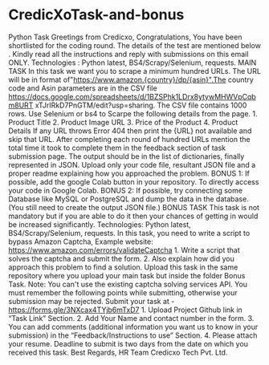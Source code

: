 # CredicXoTask-and-bonus
Python Task Greetings from Credicxo, Congratulations, You have been shortlisted for the coding round. The details of the test are mentioned below . Kindly read all the instructions and reply with submissions on this email ONLY. Technologies : Python latest, BS4/Scrapy/Selenium, requests. MAIN TASK In this task we want you to scrape a minimum hundred URLs. The URL will be in format of"https://www.amazon.{country}/dp/{asin}".The country code and Asin parameters are in the CSV file https://docs.google.com/spreadsheets/d/1BZSPhk1LDrx8ytywMHWVpCqbm8URT xTJrIRkD7PnGTM/edit?usp=sharing. The CSV file contains 1000 rows. Use Selenium or bs4 to Scarpe the following details from the page. 1. Product Title 2. Product Image URL 3. Price of the Product 4. Product Details If any URL throws Error 404 then print the {URL} not available and skip that URL. After completing each round of hundred URLs mention the total time it took to complete them in the feedback section of task submission page. The output should be in the list of dictionaries, finally represented in JSON. Upload only your code file, resultant JSON file and a proper readme explaining how you approached the problem. BONUS 1: If possible, add the google Colab button in your repository. To directly access your code in Google Colab. BONUS 2: If possible, try connecting some Database like MySQL or PostgreSQL and dump the data in the database. (You still need to create the output JSON file.) BONUS TASK This task is not mandatory but if you are able to do it then your chances of getting in would be increased significantly. Technologies: Python latest, BS4/Scrapy/Selenium, requests. In this task, you need to write a script to bypass Amazon Captcha, Example website: https://www.amazon.com/errors/validateCaptcha 1. Write a script that solves the captcha and submit the form. 2. Also explain how did you approach this problem to find a solution. Upload this task in the same repository where you upload your main task but inside the folder Bonus Task. Note: You can't use the existing captcha solving services API. You must remember the following points while submitting, otherwise your submission may be rejected. Submit your task at - https://forms.gle/3NXcax4TYjb6mTxD7 1. Upload Project Github link in “Task Link” Section. 2. Add Your Name and contact number in the form. 3. You can add comments (additional information you want us to know in your submission) in the “Feedback/Instructions to use” Section. 4. Please attach your resume. Deadline to submit is two days from the date on which you received this task. Best Regards, HR Team Credicxo Tech Pvt. Ltd.
